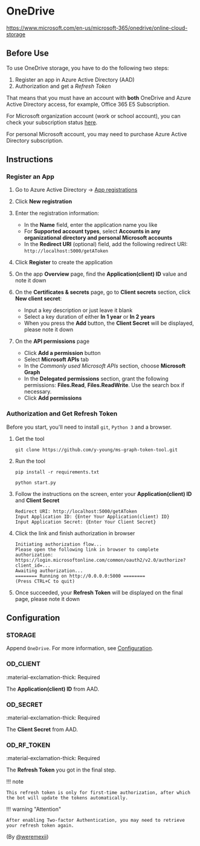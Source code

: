 # OneDrive

<https://www.microsoft.com/en-us/microsoft-365/onedrive/online-cloud-storage>

## Before Use

To use OneDrive storage, you have to do the following two steps:

1.  Register an app in Azure Active Directory (AAD)
2.  Authorization and get a _Refresh Token_

That means that you must have an account with **both** OneDrive and Azure Active Directory access, for example, Office 365 E5 Subscription.

For Microsoft organization account (work or school account), you can check your subscription status [here](https://portal.office.com/account/?ref=MeControl#subscriptions).

For personal Microsoft account, you may need to purchase Azure Active Directory subscription.

## Instructions

### Register an App

1.  Go to Azure Active Directory -> [App registrations](https://go.microsoft.com/fwlink/?linkid=2083908)

2.  Click **New registration**

3.  Enter the registration information:

    - In the **Name** field, enter the application name you like
    - For **Supported account types**, select **Accounts in any organizational directory and personal Microsoft accounts**
    - In the **Redirect URI** (optional) field, add the following redirect URI: `http://localhost:5000/getAToken`

4.  Click **Register** to create the application

5.  On the app **Overview** page, find the **Application(client) ID** value and note it down

6.  On the **Certificates & secrets** page, go to **Client secrets** section, click **New client secret**:

    - Input a key description or just leave it blank
    - Select a key duration of either **In 1 year** or **In 2 years**
    - When you press the **Add** button, the **Client Secret** will be displayed, please note it down

7.  On the **API permissions** page
    - Click **Add a permission** button
    - Select **Microsoft APIs** tab
    - In the _Commonly used Microsoft APIs_ section, choose **Microsoft Graph**
    - In the **Delegated permissions** section, grant the following permissions: **Files.Read**, **Files.ReadWrite**. Use the search box if necessary.
    - Click **Add permissions**

### Authorization and Get Refresh Token

Before you start, you'll need to install `git`, `Python 3` and a browser.

1.  Get the tool

    ```shell
    git clone https://github.com/y-young/ms-graph-token-tool.git
    ```

2.  Run the tool

    ```shell
    pip install -r requirements.txt
    ```

    ```shell
    python start.py
    ```

3.  Follow the instructions on the screen, enter your **Application(client) ID** and **Client Secret**

        Redirect URI: http://localhost:5000/getAToken
        Input Application ID: {Enter Your Application(client) ID}
        Input Application Secret: {Enter Your Client Secret}

4.  Click the link and finish authorization in browser

        Initiating authorization flow...
        Please open the following link in browser to complete authorization:
        https://login.microsoftonline.com/common/oauth2/v2.0/authorize?client_id=...
        Awaiting authorization...
        ======== Running on http://0.0.0.0:5000 ========
        (Press CTRL+C to quit)

5.  Once succeeded, your **Refresh Token** will be displayed on the final page, please note it down

## Configuration

### STORAGE

Append `OneDrive`. For more information, see [Configuration](../../start/configuration/#storage).

### OD_CLIENT

:material-exclamation-thick: Required

The **Application(client) ID** from AAD.

### OD_SECRET

:material-exclamation-thick: Required

The **Client Secret** from AAD.

### OD_RF_TOKEN

:material-exclamation-thick: Required

The **Refresh Token** you got in the final step.

!!! note

    This refresh token is only for first-time authorization, after which the bot will update the tokens automatically.

!!! warning "Attention"

    After enabling Two-factor Authentication, you may need to retrieve your refresh token again.

(By [@weremexii](https://github.com/weremexii/))
